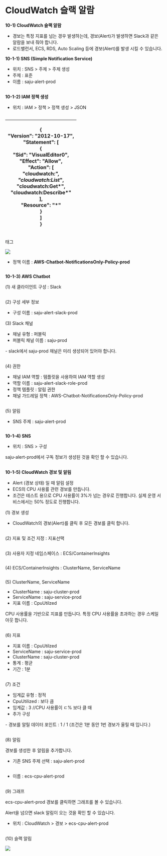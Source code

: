 # CloudWatch 슬랙 알람



**10-1) CloudWatch 슬랙 알람**&#x20;

* 경보는 특정 지표를 넘는 경우 발생하는데, 경보(Alert)가 발생하면 Slack과 같은 알람을 보내 줘야 합니다.
* 로드밸런서, ECS, RDS, Auto Scaling 등에 경보(Alert)를 발생 시킬 수 있습니다.

**10-1-1) SNS (Simple Notification Service)**&#x20;

* 위치 : SNS > 주제 > 주제 생성
* 주제 : 표준
* 이름 : saju-alert-prod

<figure><img src="https://lh3.googleusercontent.com/xCxXuOIlncYbivMnc6718s99Ip7khqoYfwQDlPkQh6A8rRHE4hQj_AxlqgZYPgAYsGvZ_Gi0Uc4xxWYYWau-c0BWfTI-PxRlgdypbhjUJXxh98saVxTQQyxLzVgBWz3m6J97rgWu9Ki_KMLYaEvHiIaMCIYhgFo5Gpo7uCQNEcT8j1OjLhHYKSXAZw" alt=""><figcaption></figcaption></figure>

&#x20;

**10-1-2) IAM 정책 생성**

* 위치 : IAM > 정책 > 정책 생성 > JSON

<figure><img src="https://lh6.googleusercontent.com/vc4G9UUKfzVXjGvBZ5C5mcaRUxnjx9lMfmiFFdj291UH-aqibQHxVtV4FHqJeuMsQBORpd7CPmdnAEibi9H9uYusqmUaurlu37LlgO1Q7z2JoQU1yf57UKQaJWWmOvMthQ9GpVCNZRS7M_uXbf7-3FTuj6krv2ScQPxzA3dEXfUEmCFLGkGYrPJTjQ" alt=""><figcaption></figcaption></figure>

| <p>{<br>    "Version": "2012-10-17",<br>    "Statement": [<br>        {<br>            "Sid": "VisualEditor0",<br>            "Effect": "Allow",<br>            "Action": [<br>                "cloudwatch:*",<br>                "cloudwatch:List*",<br>                "cloudwatch:Get*",<br>                "cloudwatch:Describe*"<br>            ],<br>            "Resource": "*"<br>        }<br>    ]<br>}</p> |
| --------------------------------------------------------------------------------------------------------------------------------------------------------------------------------------------------------------------------------------------------------------------------------------------------------------------------------------------------------------------------------------------------------------------- |

태그

![](https://cdn.inflearn.com/public/files/courses/329624/units/129107/43eacfcb-b2dd-4437-b6d4-894ee63c0fe4/blob)

* 정책 이름 : **AWS-Chatbot-NotificationsOnly-Policy-prod**

<figure><img src="https://lh4.googleusercontent.com/6b2UaWgELJ2B_7eQI3gEqnPTQ_2G-XlbFzih1BDn7tSUBctV7sGbp_-fkizVz2ZUisdqUVW7OCUf5TLlFXRso-j5a2Y-VRIY2tw-neN7O64tH3_xbQC30CtJUNhuLbmVU31mWDpTP38XsIv7d6m0Rl2_aHSKHoHMKT3Zj5XMssMbSLtcJxosiGq_gQ" alt=""><figcaption></figcaption></figure>

&#x20;

**10-1-3)  AWS Chatbot**

(1) 새 클라이언트 구성 : Slack

<figure><img src="https://lh4.googleusercontent.com/uDvjSbvE5EdyvdDYE4wHOnYqNNOxC_KmmHrPWHbJtJeXEwhPMEMPIBIb7v2e2n8eMQ-XcaAVtvtT6f5o77hnnJdR2CH7I98nHecuH29tgs-BcfxAJpqQzU9DQS5pvcrFbPEYB17eZ4TnfROt-RZ5GrZUbxDNv8sUAlPgBCJoAWeKGW9NEiawlPxdHQ" alt=""><figcaption></figcaption></figure>

&#x20;

(2) 구성 세부 정보&#x20;

* 구성 이름 : saju-alert-slack-prod

&#x20;

(3) Slack 채널

* 채널 유형 : 퍼블릭
* 퍼블릭 채널 이름 : saju-prod

&#x20;        \- slack에서 saju-prod 채널은 미리 생성되어 있어야 합니다.

&#x20;

<figure><img src="https://lh5.googleusercontent.com/S2pE6w2NUVPtWqS-xc5rWjznJuS4Op-2_ptpRYuj53WVN4v1LarrS4Cff7J6NDPD97KoP0Dz2BSe0-7DHboau8gDDseJ3ENq3EiVQXcJ7xg0Y11_pJziiEydo4qwsmG_uevSP9jclzeSHIywfGeIPPi0ULPhwW_GIsZoM1OEQdu7i7w1Zgb9p6qDAw" alt=""><figcaption></figcaption></figure>

&#x20;

(4) 권한

* 채널 IAM 역할 : 템플릿을 사용하여 IAM 역할 생성
* 역할 이름 : saju-alert-slack-role-prod
* 정책 템플릿 : 알림 권한
* 채널 가드레일 정책 : AWS-Chatbot-NotificationsOnly-Policy-prod

<figure><img src="https://lh5.googleusercontent.com/xM6j3h-K0Lb72tnDPfIybTaxClBJCzHwpl5I4VVGwOAaixdOjnpMHV1MXGaquVIs0aTyCgWdza0p4ShzruLwGgUvn9MoO9-qguFsqSAjYqE-DkXb5jjQPPu7tAsr1csmLkybNmQ46J3XMH3147BN8_WqLtBpxRzZMxuRfcWAuiCcbgCaScrk7ngamw" alt=""><figcaption></figcaption></figure>

&#x20;

(5) 알림&#x20;

* SNS 주제 : saju-alert-prod

<figure><img src="https://lh6.googleusercontent.com/TsHe_Fdk-UdrqkpkvbGaRvaoXXJGJexoFVW9rVmilSKoV0idbo2tEV5_Hfi43FER-crSRVYpPJ5G9TToSqs52T8FoUbZQE8YUczJVsAb82dvu0Tt3FMSAlnubLHIYjBeZ6EQxPBKasBtHuYECNmNz1aqkutzKcmTiLIxwJssrx3lc3aScuX_E4MeBQ" alt=""><figcaption></figcaption></figure>

&#x20;

**10-1-4) SNS**

* 위치 : SNS > 구성

saju-alert-prod에서 구독 정보가 생성된 것을 확인 할 수 있습니다.

<figure><img src="https://lh6.googleusercontent.com/qi9EW0A2hagdcR1qqn4l42n4WyLPOdXNWYDG-Szkc6fEuP6ckVlBmaTfe96m-jaxlDv7c33COVK1qyN8y0kA-zKZUPyPgFU6jnF8lPu8euPHjht94AeyQ5uXGNPC4cnK6SAmy5RWYKvx4za1bUI2H3g_HGV9gV8utBiGejhCKg3X9-S0seymXkovJg" alt=""><figcaption></figcaption></figure>

&#x20;

**10-1-5) CloudWatch 경보 및 알림**

* Alert (경보 상태) 일 때 알림 설정
* ECS의 CPU 사용률 관련 경보를 만듭니다.
* 조건은 테스트 용으로 CPU 사용률이 3%가 넘는 경우로 진행합니다. 실제 운영 서비스에서는 50% 정도로 진행합니다.&#x20;

(1) 경보 생성&#x20;

* CloudWatch의 경보(Alert)를 클릭 후 모든 경보를 클릭 합니다.

<figure><img src="https://lh6.googleusercontent.com/9EUpFDPUwSemT8OCuY5LvhEA-COc0RExF_TJdKQck1MV--RvkpTiJQhJGANTj5ti_S_U6C32zYmavNU1QBfL5yn68PSxNAeAi7j970_BaDrc5a0O9RrSetUtT1Nyytvj8X1SOoY7IROCTF3NKp0KXFmc2BuG69sGSHPIe6WuUPUoQVlb2stSmZkmYw" alt=""><figcaption></figcaption></figure>

&#x20;

(2) 지표 및 조건 지정 : 지표선택

<figure><img src="https://lh5.googleusercontent.com/oqrnuHEfcvpNIm0Xidxwt9VC28A_xZoSSACZtI2iZ7OvTwTv__HU3MJDDsP5OfA-jvCkA1YvthS-g2beD8mr7Z5ZbeEe6bDcv8K7q0lddQpuxGNFj8HTzXS3W1tZmArhP9BdmMAuKvksxf3u2z2TYwaJIcniA6XsIYUdvXbPQ2BHycmvba0-1zC2nQ" alt=""><figcaption></figcaption></figure>

&#x20;

(3) 사용자 지정 네임스페이스 : ECS/ContainerInsights

<figure><img src="https://lh3.googleusercontent.com/L161MB-rhrW2jssP0GdWMVxUtV7z1zGjll6tJMtwyEv4QfPi31H0CnxRI8mFzCujX4MR7XFNANQM5WYwIu5gJCoIv8ClyxPwZtTzxfPbBTr54MLQ0tH9DW-fHupy7UXjrZbcRH7Z5aAs3HNmUZ8_x_FDWTJa-X7DURWDxguVP68ICU-8EaQzzqS-Ew" alt=""><figcaption></figcaption></figure>

&#x20;

(4) ECS/ContainerInsights : ClusterName, ServiceName

<figure><img src="https://lh4.googleusercontent.com/8UZmyvgsGVbIIAoU5JSTYTiZQtCmSuALGE2AthqwrEHu7DjUplSbGzxS9e4ijWjgjRFFntiBryV64o_UlgkAPJDk5D4FVF_s5gt2MCT2MhkoB_32Pa-qzPqwMkGa8rmA1GjyOWOyVJZC5UI1ZckiVSrDaBiLEhGFFkjlUWriv2mKDxJpOfHWoBhfdA" alt=""><figcaption></figcaption></figure>

&#x20;

(5) ClusterName, ServiceName

* ClusterName : saju-cluster-prod&#x20;
* ServiceName :  saju-service-prod&#x20;
* 지표 이름  : CpuUtilzed&#x20;

CPU 사용률을 기반으로 지표를 만듭니다. 특정 CPU 사용률을 초과하는 경우 스케일 아웃 합니다.

<figure><img src="https://lh4.googleusercontent.com/vOM_wAz1hE-R_1VN8fehSxbra-kxIXQLkDeOdvvKwlbRwCPEX2avMWbJKfqejz0GjAELxBFyKV02Ao-DLwu3cdayrEaRyPxqromgMwkoOF3JlrNUAjTUkebqNgFGx3jP6ww3XlZxlfqLOVA9zWum8BHf1pQJ3n1Rfad2XFQ1QTS9HjXtsJeLwuXnew" alt=""><figcaption></figcaption></figure>

&#x20;

(6) 지표

* 지표 이름 : CpuUtilzed
* ServiceName : saju-service-prod
* ClusterName : saju-cluster-prod
* 통계 : 평균
* 기간 : 1분

<figure><img src="https://lh3.googleusercontent.com/2XJ2KwGf_Vq0dyGT1mt42icjADnol0jiC5kuSOhfO0uLPO2qjcoTUFN4u1MQkBYPp_EXNKzW5v0J9-40LE6DsAnwVin6cbTBJHmtBNLn6eJ5_ak4bncCk80ZAQsXmIlx3LWL3CVh49XN5V8CUCOp2RAColqxuW8nqk-KBR12qzszwT1yTBHjbNIOKg" alt=""><figcaption></figcaption></figure>

&#x20;

(7) 조건&#x20;

* 임계값 유형 : 정적
* CpuUtilized : 보다 큼&#x20;
* 임계값 : 3      //CPU 사용률이 ㄷ% 보다 클 때
* 추가 구성

&#x20;         \- 경보를 알릴 데이터 포인트 : 1 / 1 (조건은 1분 동안 1번 경보가 울릴 때 입니다.)

<figure><img src="https://lh3.googleusercontent.com/uQiNIN7_nrRwIUmqwG-z6bmVNAKmgxv5h_wuxo2EgZBP7OG9QrcbwotxC-LCWggBNXdCHu3Qded6P7Mbp0GI0xBJbKdF9IFjf_ssAVYUqUHIG03__0aJaIddcX-kFUoCmX7tyqheoeiDdnpxiGQdbNlJcwfHB3utIXd_vwSnWE6A0QUF_ygczFVcZg" alt=""><figcaption></figcaption></figure>

&#x20;

(8) 알림

경보를 생성한 후 알림을 추가합니다.

* 기존 SNS 주제 선택 : saju-alert-prod

<figure><img src="https://lh3.googleusercontent.com/5fF7Rs5yyGI4F68TnQoZTNBtrXBL8DrTjD5pNVcqPtdX4XGg2kbjJmHLal4OOwZUJ9CQz0ylfRF47qHUqJZwLh9vVMxG95odGsFQBwgj1esFRF9rv_plGtMGKJ4nDPJYVprztpKu692enAugtDYuC9ThFDBLHxcmPTvxxJtiEtivK-_Tycc6J4m_BA" alt=""><figcaption></figcaption></figure>

* 이름 : ecs-cpu-alert-prod

<figure><img src="https://lh4.googleusercontent.com/d6lThghCYNhgsHFZCrO0m0ZKutZD2FEaXO7S7BekpnXV3fCCediO0OK4FmTVHNxhadU6ESgkNn1UtSaQYaesA2NLLX4nwiFR0qc7FHUIaJvtuAd-Ls3yuU2W-96LLrpI-USpouoErSYyH_24jRdE2m7MiIKp0-OlBjtvr4IXf9HlwYP-yHhLugFo7Q" alt=""><figcaption></figcaption></figure>

&#x20;

(9) 그래프

ecs-cpu-alert-prod 경보를 클릭하면 그래프를 볼 수 있습니다.&#x20;

Alert을 넘으면 slack 알림이 오는 것을 확인 할 수 있습니다.

* 위치 : CloudWatch > 경보 > ecs-cpu-alert-prod

<figure><img src="https://lh3.googleusercontent.com/6Agwsld_c1zncfBPNDwL7hfW1D-QHisHRsr-eDWfdQ0x9r0BJrdVGDcSGNvy1tclwLkxsdFLD5ZepdlvnQiQLu-Q3W5LoTS6RajObJtygyBoAd0wFBHtnSr1qTW_GT70IIO1OALzaXX63QascLSigh2rbk9J9o_J3lTFV4RWl32ktOzC68YGH9biBw" alt=""><figcaption></figcaption></figure>

&#x20;

(10) 슬랙 알림

![](https://lh3.googleusercontent.com/BUdYXH\_bI6gPzZx7IVEG5Y\_E62PCiMt26evW76Ey0ZQM7nuncLEByDFjVw0zKB0rRXCZ-nGOahkzTR4b8M1Dj911T7YZ1CGPgEjLTPyRDqvof0UoZmyEbl-NOptaYT-WH1LX2KrHiHNC\_huSUw0W2YW0elpOvLMW2qHKW24hrSYdYY\_Fd0IiQj5LDg)

&#x20;

